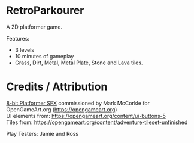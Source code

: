 # RetroParkourer
A 2D platformer game.

Features:
- 3 levels
- 10 minutes of gameplay
- Grass, Dirt, Metal, Metal Plate, Stone and Lava tiles.

# Credits / Attribution

[8-bit Platformer SFX](https://opengameart.org/content/8-bit-platformer-sfx) commissioned by Mark McCorkle for OpenGameArt.org (https://opengameart.org)  
UI elements from: https://opengameart.org/content/ui-buttons-5  
Tiles from: https://opengameart.org/content/adventure-tileset-unfinished

Play Testers:
Jamie and Ross
